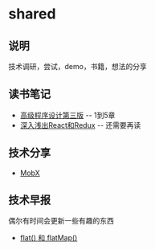 # shared
## 说明
技术调研，尝试，demo，书籍，想法的分享
## 读书笔记
- [高级程序设计第三版](https://github.com/ycshill/shared/issues/1)  -- 1到5章
- [深入浅出React和Redux](https://github.com/ycshill/shared/issues/2) -- 还需要再读
## 技术分享
- [MobX](https://github.com/ycshill/shared/issues/3)
## 技术早报
偶尔有时间会更新一些有趣的东西
- [flat() 和 flatMap()](https://github.com/ycshill/shared/issues/4)

